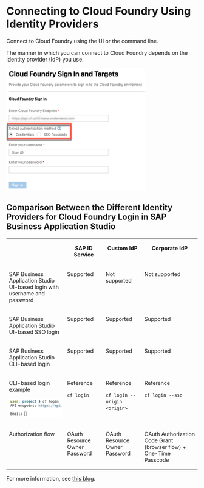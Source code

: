 <!-- loio53dfab0d97d0476b8327d0ab63342e62 -->

# Connecting to Cloud Foundry Using Identity Providers

Connect to Cloud Foundry using the UI or the command line.

The manner in which you can connect to Cloud Foundry depends on the identity provider \(IdP\) you use.

![Cloud Foundry Sign In](images/Sign_in_to_CF_742f3fe.png)



<a name="loio53dfab0d97d0476b8327d0ab63342e62__section_ncw_4jf_drb"/>

## Comparison Between the Different Identity Providers for Cloud Foundry Login in SAP Business Application Studio


<table>
<tr>
<th valign="top">

 

</th>
<th valign="top">

SAP ID Service

</th>
<th valign="top">

Custom IdP

</th>
<th valign="top">

Corporate IdP

</th>
</tr>
<tr>
<td valign="top">

SAP Business Application Studio UI-based login with username and password

</td>
<td valign="top">

Supported

</td>
<td valign="top">

Not supported

</td>
<td valign="top">

Not supported

</td>
</tr>
<tr>
<td valign="top">

SAP Business Application Studio UI-based SSO login

</td>
<td valign="top">

Supported

</td>
<td valign="top">

Supported

</td>
<td valign="top">

Supported

</td>
</tr>
<tr>
<td valign="top">

SAP Business Application Studio CLI-based login

</td>
<td valign="top">

Supported

</td>
<td valign="top">

Supported

</td>
<td valign="top">

Supported

</td>
</tr>
<tr>
<td valign="top">

CLI-based login example

![CLI-based login](images/cli_cf_login_4f61410.png)

</td>
<td valign="top">

Reference

`cf login`

</td>
<td valign="top">

Reference

`cf login --origin <origin>`

</td>
<td valign="top">

Reference

`cf login --sso`

</td>
</tr>
<tr>
<td valign="top">

Authorization flow

</td>
<td valign="top">

OAuth Resource Owner Password

</td>
<td valign="top">

OAuth Resource Owner Password

</td>
<td valign="top">

OAuth Authorization Code Grant \(browser flow\) + One-Time Passcode

</td>
</tr>
</table>

For more information, see [this blog](https://blogs.sap.com/2021/04/21/connecting-from-sap-business-application-studio-to-sap-btp-cloud-foundry-environment/).

